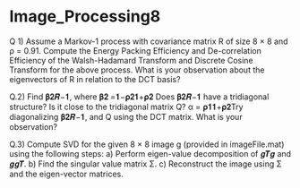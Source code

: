 # Image_Processing8

Q 1) Assume a Markov-1 process with covariance matrix R of size 8 × 8 and ρ = 0.91. Compute the 
Energy Packing Efficiency and De-correlation Efficiency of the Walsh-Hadamard Transform and Discrete 
Cosine Transform for the above process. What is your observation about the eigenvectors of R in 
relation to the DCT basis?


Q.2) Find 𝛃𝟐𝑹−𝟏, where 𝛃𝟐 =𝟏−𝛒𝟐𝟏+𝛒𝟐 Does 𝛃𝟐𝑹−𝟏 have a tridiagonal structure? Is it close to the tridiagonal matrix Q? α = 𝛒𝟏𝟏+𝛒𝟐Try diagonalizing 𝛃𝟐𝑹−𝟏, and Q using the DCT matrix. What is your observation?


Q.3) Compute SVD for the given 8 × 8 image g (provided in imageFile.mat) using the following steps: 
a) Perform eigen-value decomposition of 𝒈𝑻𝒈 and 𝒈𝒈𝑻.
b) Find the singular value matrix Σ. 
c) Reconstruct the image using Σ and the eigen-vector matrices. 
